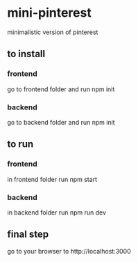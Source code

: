# mini-pinterest
minimalistic version of pinterest

## to install

### frontend
go to frontend folder and run npm init

### backend 
go to backend folder and run npm init

## to run

### frontend
in frontend folder run npm start

### backend 
in backend folder run npm run dev

## final step
go to your browser to http://localhost:3000
